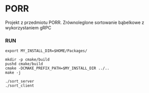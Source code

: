 # PORR
Projekt z przedmiotu PORR. Zrównoleglone sortowanie bąbelkowe z wykorzystaniem gRPC

### RUN

    export MY_INSTALL_DIR=$HOME/Packages/
    
    mkdir -p cmake/build    
    pushd cmake/build   
    cmake -DCMAKE_PREFIX_PATH=$MY_INSTALL_DIR ../..     
    make -j
    
    ./sort_server   
    ./sort_client